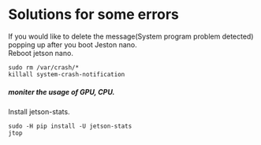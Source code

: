# Solutions for some errors 

If you would like to delete the message(System program problem detected) popping up after you boot Jeston nano.  
Reboot jetson nano.  
```
sudo rm /var/crash/* 
killall system-crash-notification
```

##### moniter the usage of GPU, CPU.  
Install jetson-stats.  
```
sudo -H pip install -U jetson-stats
jtop
```
